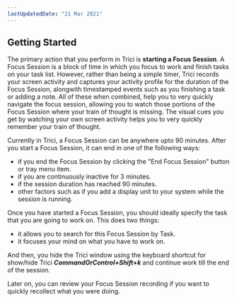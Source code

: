 ```yaml
---
lastUpdatedDate: "21 Mar 2021"
---
```


## Getting Started

The primary action that you perform in Trici is __starting a Focus Session__. A Focus Session is a block of time in which you focus to work and finish tasks on your task list. However, rather than being a simple timer, Trici records your screen activity and captures your activity profile for the duration of the Focus Session, alongwith timestamped events such as you finishing a task or adding a note. All of these when combined, help you to very quickly navigate the focus session, allowing you to watch those portions of the Focus Session where your train of thought is missing. The visual cues you get by watching your own screen activity helps you to very quickly remember your train of thought.

 Currently in Trici, a Focus Session can be anywhere upto 90 minutes. After you start a Focus Session, it can end in one of the following ways:

- if you end the Focus Session by clicking the "End Focus Session" button or tray menu item.
- if you are continuously inactive for 3 minutes.
- if the session duration has reached 90 minutes.
- other factors such as if you add a display unit to your system while the session is running.

Once you have started a Focus Session, you should ideally specify the task that you are going to work on. This does two things:

- it allows you to search for this Focus Session by Task.
- it focuses your mind on what you have to work on.

And then, you hide the Trici window using the keyboard shortcut for show/hide Trici ***CommandOrControl+Shift+k*** and continue work till the end of the session.

Later on, you can review your Focus Session recording if you want to quickly recollect what you were doing.
